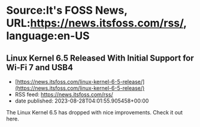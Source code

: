 # Source:It's FOSS News, URL:https://news.itsfoss.com/rss/, language:en-US

## Linux Kernel 6.5 Released With Initial Support for Wi-Fi 7 and USB4
 - [https://news.itsfoss.com/linux-kernel-6-5-release/](https://news.itsfoss.com/linux-kernel-6-5-release/)
 - RSS feed: https://news.itsfoss.com/rss/
 - date published: 2023-08-28T04:01:55.905458+00:00

The Linux Kernel 6.5 has dropped with nice improvements. Check it out here.

